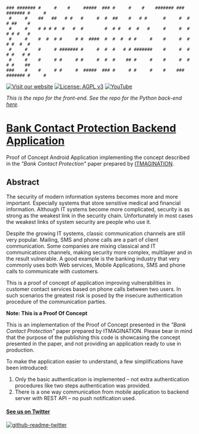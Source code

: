 ```
### ####### #     #    #     #####  ### #     #    #    ####### ### ####### #     #
 #     #    ##   ##   # #   #     #  #  ##    #   # #      #     #  #     # ##    #
 #     #    # # # #  #   #  #        #  # #   #  #   #     #     #  #     # # #   #
 #     #    #  #  # #     # #  ####  #  #  #  # #     #    #     #  #     # #  #  #
 #     #    #     # ####### #     #  #  #   # # #######    #     #  #     # #   # #
 #     #    #     # #     # #     #  #  #    ## #     #    #     #  #     # #    ##
###    #    #     # #     #  #####  ### #     # #     #    #    ### ####### #     #
```

[![Visit our website](https://img.shields.io/badge/Visit&nbsp;Our&nbsp;Website-ITMAGINATION-black.svg)](https://www.itmagination.com/services/custom-software-development)
[![License: AGPL v3](https://img.shields.io/badge/License-AGPL%20v3-blue.svg)](https://www.gnu.org/licenses/agpl-3.0)
[![YouTube](https://img.shields.io/badge/YouTube-%23FF0000.svg?logo=YouTube&logoColor=white)](https://www.youtube.com/watch?v=_7DR-SsTd5I)

_This is the repo for the front-end. See the repo for the Python back-end [here](https://github.com/itmaginationdemos/BankContactProtectionBackend)._

# [Bank Contact Protection Backend Application](https://www.youtube.com/watch?v=_7DR-SsTd5I)

Proof of Concept Android Application implementing the concept described in the _"Bank Contact Protection"_ paper prepared by [ITMAGINATION](https://itmagination.com).

## Abstract

The security of modern information systems becomes more and more important. Especially systems that store sensitive medical and financial information. Although IT systems become more complicated, security is as strong as the weakest link in the security chain. Unfortunately in most cases the weakest links of system security are people who use it.

Despite the growing IT systems, classic communication channels are still very popular. Mailing, SMS and phone calls are a part of client communication. Some companies are mixing classical and IT communications channels, making security more complex, multilayer and in the result vulnerable. A good example is the banking industry that very commonly uses both Web services, Mobile Applications, SMS and phone calls to communicate with customers.

This is a proof of concept of application improving vulnerabilities in customer contact services based on phone calls between two users. In such scenarios the greatest risk is posed by the insecure authentication procedure of the communication parties.

**Note: This is a Proof Of Concept**

This is an implementation of the Proof of Concept presented in the _"Bank Contact Protection"_ paper prepared by ITMAGINATION. Please bear in mind that the purpose of the publishing this code is showcasing the concept presented in the paper, and not providing an application ready to use in production.

To make the application easier to understand, a few simplifications have been introduced:

1. Only the basic authentication is implemented – not extra authentication procedures like two steps authentication was provided.
2. There is a one way communication from mobile application to backend server with REST API – no push notification used.

#### [See us on Twitter](https://twitter.com/ITMAGINATION/)
[![github-readme-twitter](https://github-readme-twitter.gazf.vercel.app/api?id=ITMAGINATION)](https://github.com/gazf/github-readme-twitter)
